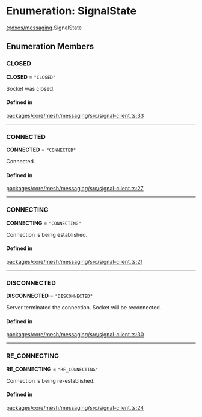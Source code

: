 # Enumeration: SignalState

[@dxos/messaging](../modules/dxos_messaging.md).SignalState

## Enumeration Members

### CLOSED

 **CLOSED** = ``"CLOSED"``

Socket was closed.

#### Defined in

[packages/core/mesh/messaging/src/signal-client.ts:33](https://github.com/dxos/dxos/blob/main/packages/core/mesh/messaging/src/signal-client.ts#L33)

___

### CONNECTED

 **CONNECTED** = ``"CONNECTED"``

Connected.

#### Defined in

[packages/core/mesh/messaging/src/signal-client.ts:27](https://github.com/dxos/dxos/blob/main/packages/core/mesh/messaging/src/signal-client.ts#L27)

___

### CONNECTING

 **CONNECTING** = ``"CONNECTING"``

Connection is being established.

#### Defined in

[packages/core/mesh/messaging/src/signal-client.ts:21](https://github.com/dxos/dxos/blob/main/packages/core/mesh/messaging/src/signal-client.ts#L21)

___

### DISCONNECTED

 **DISCONNECTED** = ``"DISCONNECTED"``

Server terminated the connection. Socket will be reconnected.

#### Defined in

[packages/core/mesh/messaging/src/signal-client.ts:30](https://github.com/dxos/dxos/blob/main/packages/core/mesh/messaging/src/signal-client.ts#L30)

___

### RE\_CONNECTING

 **RE\_CONNECTING** = ``"RE_CONNECTING"``

Connection is being re-established.

#### Defined in

[packages/core/mesh/messaging/src/signal-client.ts:24](https://github.com/dxos/dxos/blob/main/packages/core/mesh/messaging/src/signal-client.ts#L24)
